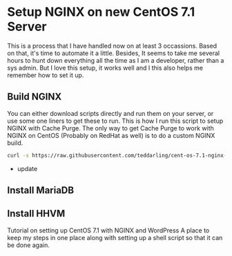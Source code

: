 # Setup NGINX on new CentOS 7.1 Server

This is a process that I have handled now on at least 3 occassions. Based on that, it's time to automate it a little. Besides, It seems to take me several hours to hunt down everything all the time as I am a developer, rather than a sys admin. But I love this setup, it works well and I this also helps me remember how to set it up.

## Build NGINX

You can either download scripts directly and run them on your server, or use some one liners to get these to run. This is how I run this script to setup NGINX with Cache Purge. The only way to get Cache Purge to work with NGINX on CentOS (Probably on RedHat as well) is to do a custom NGINX build.

```bash
curl -s https://raw.githubusercontent.com/teddarling/cent-os-7.1-nginx-wordpress/master/build_ng.sh | sudo bash -s -- -c "2.3" -d build_ng -n "1.8.0" -u nginx -m examplepass -
```

- update

## Install MariaDB

## Install HHVM

Tutorial on setting up CentOS 7.1 with NGINX and WordPress A place to keep my steps in one place along with setting up a shell script so that it can be done again.
